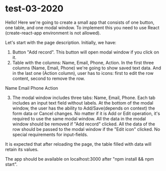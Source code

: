 # test-03-2020

Hello! Here we're going to create a small app that consists of one button, one table, and one modal window. To implement this you need to use React (create-react-app environment is not allowed).

Let's start with the page description. Initially, we have: 

1. Button "Add record". This button will open modal window if you click on it.
2. Table with the columns: Name, Email, Phone, Action. In the first three columns (Name, Email, Phone) we're going to show saved text data. And in the last one (Action column), user has to icons: first to edit the row content, second to remove the row. 

Name	Email	Phone	Action

3. The modal window includes three tabs: Name, Email, Phone. Each tab includes an input text field without labels. At the bottom of the modal window, the user has the ability to Add/Save(depends on context) the form data or Cancel changes. No matter if it is Add or Edit operation, it's required to use the same modal window. All the data in the modal window should be removed if "Add record" clicked. All the data of the row should be passed to the modal window if the "Edit icon" clicked. No special requirements for input-fields.

It is expected that after reloading the page, the table filled with data will retain its values.

The app should be available on localhost:3000 after "npm install && npm start".
